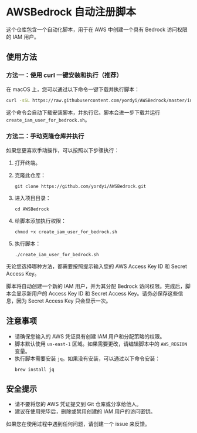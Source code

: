 # AWSBedrock 自动注册脚本

这个仓库包含一个自动化脚本，用于在 AWS 中创建一个具有 Bedrock 访问权限的 IAM 用户。

## 使用方法

### 方法一：使用 curl 一键安装和执行（推荐）

在 macOS 上，您可以通过以下命令一键下载并执行脚本：

```bash
curl -sSL https://raw.githubusercontent.com/yordyi/AWSBedrock/master/install.sh | bash
```

这个命令会自动下载安装脚本，并执行它。脚本会进一步下载并运行 `create_iam_user_for_bedrock.sh`。

### 方法二：手动克隆仓库并执行

如果您更喜欢手动操作，可以按照以下步骤执行：

1. 打开终端。

2. 克隆此仓库：
   ```
   git clone https://github.com/yordyi/AWSBedrock.git
   ```

3. 进入项目目录：
   ```
   cd AWSBedrock
   ```

4. 给脚本添加执行权限：
   ```
   chmod +x create_iam_user_for_bedrock.sh
   ```

5. 执行脚本：
   ```
   ./create_iam_user_for_bedrock.sh
   ```

无论您选择哪种方法，都需要按照提示输入您的 AWS Access Key ID 和 Secret Access Key。

脚本将自动创建一个新的 IAM 用户，并为其分配 Bedrock 访问权限。完成后，脚本会显示新用户的 Access Key ID 和 Secret Access Key。请务必保存这些信息，因为 Secret Access Key 只会显示一次。

## 注意事项

- 请确保您输入的 AWS 凭证具有创建 IAM 用户和分配策略的权限。
- 脚本默认使用 `us-east-1` 区域。如果需要更改，请编辑脚本中的 `AWS_REGION` 变量。
- 执行脚本需要安装 `jq`。如果没有安装，可以通过以下命令安装：
  ```
  brew install jq
  ```

## 安全提示

- 请不要将您的 AWS 凭证提交到 Git 仓库或分享给他人。
- 建议在使用完毕后，删除或禁用创建的 IAM 用户的访问密钥。

如果您在使用过程中遇到任何问题，请创建一个 issue 来反馈。
